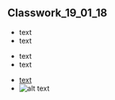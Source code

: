 ## Classwork_19_01_18
+ text
+ text
- text
- text
+ [text](https://ru.wikipedia.org/wiki/%D0%9C%D0%B8%D1%80%D0%B0%D0%B1%D0%BE,_%D0%9E%D0%BD%D0%BE%D1%80%D0%B5_%D0%93%D0%B0%D0%B1%D1%80%D0%B8%D0%B5%D0%BB%D1%8C_%D0%A0%D0%B8%D0%BA%D0%B5%D1%82%D0%B8 "Оноре Габриель Рикети Мирабо")
+ ![alt text](https://yandex.ru/images/search?text=%D0%BF%D0%BE%D1%80%D1%82%D1%80%D0%B5%D1%82%20%D0%BC%D0%B8%D1%80%D0%B0%D0%B1%D0%BE&img_url=https%3A%2F%2Fwww.art-prints-on-demand.com%2Fkunst%2Fjoseph_boze%2Fgabriel-riqueti.jpg&pos=1&rpt=simage)
